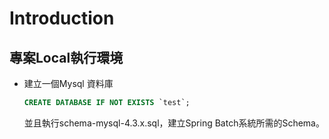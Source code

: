 # Introduction

## 專案Local執行環境

* 建立一個Mysql 資料庫

  ```sql
  CREATE DATABASE IF NOT EXISTS `test`;
  ```

  並且執行schema-mysql-4.3.x.sql，建立Spring Batch系統所需的Schema。
